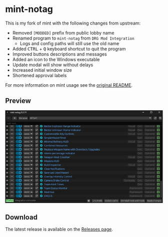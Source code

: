 <!-- markdownlint-disable MD033 -->

# mint-notag

This is my fork of mint with the following changes from upstream:

- Removed `[MODDED]` prefix from public lobby name
- Renamed program to `mint-notag` from `DRG Mod Integration`
  - Logs and config paths will still use the old name
- Added <kbd>CTRL</kbd> + <kbd>Q</kbd> keyboard shortcut to quit the program
- Improved buttons descriptions and messages
- Added an icon to the Windows executable
- Update modal will show without delays
- Increased initial window size
- Shortened approval labels

For more information on mint usage see the [original README](https://github.com/trumank/mint?tab=readme-ov-file).

## Preview

![mint-notag GUI](../assets/screenshot.png)

## Download

The latest release is available on the [Releases page](https://github.com/Strappazzon/drg-mint-notag/releases/latest).
